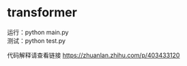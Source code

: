 # transformer

运行：python main.py \
测试：python test.py

代码解释请查看链接 https://zhuanlan.zhihu.com/p/403433120

